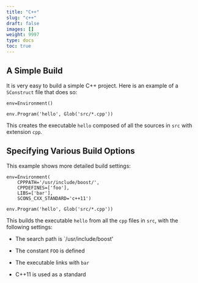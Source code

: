 ```yaml
---
title: "C++"
slug: "c++"
draft: false
images: []
weight: 9997
type: docs
toc: true
---
```


## A Simple Build
It is very easy to build a simple C++ project. Here is an example of a `SConstruct` file that does so:

    env=Environment()

    env.Program('hello', Glob('src/*.cpp'))

This creates the executable `hello` composed of all the sources in `src` with extension `cpp`.

## Specifying Various Build Options
This example shows more detailed build settings:

    env=Environment(
        CPPPATH='/usr/include/boost/',
        CPPDEFINES=['foo'],
        LIBS=['bar'],
        SCONS_CXX_STANDARD='c++11')

    env.Program('hello', Glob('src/*.cpp'))

This builds the executable `hello` from all the `cpp` files in `src`, with the following settings:

* The search path is `/usr/include/boost'

* The constant `FOO` is defined

* The executable links with `bar`

* C++11 is used as a standard


